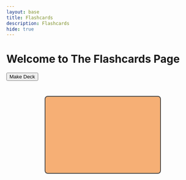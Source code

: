```yaml
---
layout: base
title: Flashcards
description: Flashcards
hide: true
---
```


# Welcome to The Flashcards Page

<style>
  .deck-container {
    display: flex;
    flex-wrap: wrap;
    gap: 10px;
    margin-top: 20px;
  }

  .deck {
    width: 200px;
    height: 100px;
    border-radius: 8px;
    text-align: center;
    display: flex;
    flex-direction: column;
    justify-content: center;
    align-items: center;
    cursor: pointer;
    background-color: #f6af75;
    color: white;
    transition: transform 0.3s ease;
    border: 2px solid #555;
  }

  .deck:hover {
    transform: scale(1.05);
    background-color: #edccb9;
  }

  .hidden {
    display: none;
  }

  #add-deck-form {
    margin-bottom: 20px;
  }

  .form-group {
    margin-bottom: 10px;
  }

  .flashcard-container {
    display: flex;
    flex-direction: column;
    align-items: center;
    margin-top: 20px;
  }

  .flashcard {
    width: 300px;
    height: 200px;
    border-radius: 8px;
    text-align: center;
    display: flex;
    flex-direction: column;
    justify-content: center;
    align-items: center;
    cursor: pointer;
    background-color: #f6af75; /* Default for question side */
    color: black;
    border: 2px solid #444;
    margin-bottom: 10px;
  }

  .flashcard.answer {
    background-color: #edccb9; /* light canteloupe for answer side */
  }

  .flashcard:hover {
    background-color: #d9a586;
    transform: scale(1.05);
  }
</style>

<div id="flashcard-app">
  <button id="create-deck-btn">Make Deck</button>
  <div id="add-deck-form" class="hidden">
    <div id="deck-info-phase">
      <div class="form-group">
        <label for="deck-title">Deck Title:</label>
        <input type="text" id="deck-title" placeholder="Enter deck title">
      </div>
      <button id="next-phase-btn">Next</button>
    </div>
    <div id="question-phase" class="hidden">
      <div class="form-group">
        <label for="question">Question:</label>
        <input type="text" id="question" placeholder="Enter question">
      </div>
      <div class="form-group">
        <label for="answer">Answer:</label>
        <input type="text" id="answer" placeholder="Enter answer">
      </div>
      <button id="add-card-btn">Add Flashcard</button>
      <button id="finish-deck-btn">Finish Deck</button>
    </div>
  </div>

  <div class="deck-container" id="deck-container"></div>
  <div class="flashcard-container hidden" id="flashcard-container">
    <div class="flashcard hidden" id="flashcard"></div>
    <button id="next-card-btn" class="hidden">Next Card</button>
    <button id="close-deck-btn" class="hidden">Close Deck</button>
  </div>
</div>

<script>
  const createDeckBtn = document.getElementById('create-deck-btn');
  const addDeckForm = document.getElementById('add-deck-form');
  const deckInfoPhase = document.getElementById('deck-info-phase');
  const questionPhase = document.getElementById('question-phase');
  const deckContainer = document.getElementById('deck-container');
  const flashcardContainer = document.getElementById('flashcard-container');
  const flashcard = document.getElementById('flashcard');
  const nextCardBtn = document.getElementById('next-card-btn');
  const closeDeckBtn = document.getElementById('close-deck-btn');

  let decks = []; // Array to store all decks
  let currentDeck = null; // Deck currently being viewed
  let currentCardIndex = 0; // Index of the current card being viewed

  // Show deck creation form
  createDeckBtn.addEventListener('click', () => {
    addDeckForm.classList.remove('hidden');
    deckInfoPhase.classList.remove('hidden');
    questionPhase.classList.add('hidden');
  });

  // Proceed to question creation phase
  document.getElementById('next-phase-btn').addEventListener('click', () => {
    const deckTitle = document.getElementById('deck-title').value.trim();

    if (deckTitle) {
      currentDeck = { title: deckTitle, cards: [] };
      decks.push(currentDeck);
      deckInfoPhase.classList.add('hidden');
      questionPhase.classList.remove('hidden');
    } else {
      alert('Please provide a deck title.');
    }
  }); 

document.getElementById('add-card-btn').addEventListener('click', async () => {
    const question = document.getElementById('question').value.trim();
    const answer = document.getElementById('answer').value.trim();

    if (question && answer) {
        try {
            // Define the backend URL
            const backendURL = 'http://127.0.0.1:8887/api/flashcard';

            // Prepare the payload for the POST request
            const flashcardData = {
                title: question,
                content: answer,
                user_id: 1 // Replace with the appropriate user_id if necessary
            };

            // Send the POST request to the backend
            const response = await fetch(backendURL, {
                method: 'POST',
                headers: {
                    'Content-Type': 'application/json',
                },
                body: JSON.stringify(flashcardData),
                credentials: 'include' // Include cookies in the request
            });

            // Handle the response
            if (response.ok) {
                const result = await response.json();
                alert('Flashcard created successfully!');
                console.log('Flashcard created:', result);

                // Add the flashcard to the currentDeck.cards array
                if (currentDeck) {
                    currentDeck.cards.push({
                        question: result.title,
                        answer: result.content,
                    });
                }

                // Reset the form fields after success
                document.getElementById('question').value = '';
                document.getElementById('answer').value = '';
            } else {
                const errorText = await response.text();
                alert('Failed to create flashcard, please login or sign up to be an authenticated user!');
            }
        } catch (error) {
            console.error('Error:', error);
            alert('An error occurred while creating the flashcard.');
        }
    } else {
        alert('Please provide both a question and an answer.');
    }
});


// Finish creating the deck
document.getElementById('finish-deck-btn').addEventListener('click', () => {
    if (!currentDeck) {
        alert('No deck is currently being created.');
        return;
    }

    // If no flashcards are added, create an empty deck
    if (currentDeck.cards.length === 0) {
        alert('No flashcards were added, creating an empty deck.');
    }

    // Add the deck to the deck container
    displayDeck(currentDeck);

    // Reset the form and hide it
    currentDeck = null; // Clear the current deck
    addDeckForm.classList.add('hidden');
    deckInfoPhase.classList.add('hidden');
    questionPhase.classList.add('hidden');

    alert('Deck created successfully!');
});



// Fetch all flashcards from the backend
async function fetchFlashcards() {
    try {
        // Define the backend URL for fetching flashcards
        const backendURL = 'http://127.0.0.1:8887/api/flashcard';

        // Send a GET request to the backend
        const response = await fetch(backendURL, {
            method: 'GET',
            headers: {
                'Content-Type': 'application/json',
            },
            credentials: 'include', // Include cookies in the request
        });

        if (response.ok) {
            // Parse the response as JSON
            const flashcards = await response.json();
            console.log('Fetched flashcards:', flashcards);

            // Group flashcards by deck title (if applicable) or display as one deck
            const groupedDeck = { title: "Created Flashcards", cards: [] };
            flashcards.forEach((flashcard) => {
                groupedDeck.cards.push({
                    question: flashcard.title,
                    answer: flashcard.content,
                });
            });

            // Display the deck in the deck container
            displayDeck(groupedDeck);
        } else {
            console.error('Failed to fetch flashcards:', await response.text());
        }
    } catch (error) {
        console.error('Error fetching flashcards:', error);
    }
}

// Create a new deck when "Create Deck" is clicked
createDeckBtn.addEventListener('click', () => {
    addDeckForm.classList.remove('hidden');
    deckInfoPhase.classList.remove('hidden');
    questionPhase.classList.add('hidden');
    currentDeck = { title: "New Deck", cards: [] };
    decks.push(currentDeck);

    console.log('New deck created:', currentDeck);
});

// Proceed to question creation phase
document.getElementById('next-phase-btn').addEventListener('click', () => {
    const deckTitle = document.getElementById('deck-title').value.trim();

    if (deckTitle) {
        currentDeck.title = deckTitle; // Update the title of the current deck
        deckInfoPhase.classList.add('hidden');
        questionPhase.classList.remove('hidden');
    } else {
        alert('Please provide a deck title.');
    }
});

// Display the deck in the deck container
function displayDeck(deck) {
    const deckElement = document.createElement('div');
    deckElement.classList.add('deck');
    deckElement.innerHTML = `
        <h3>${deck.title}</h3>
        <button class="open-deck-btn">Open Deck</button>
    `;

    // Add functionality to open the deck and view flashcards
    deckElement.querySelector('.open-deck-btn').addEventListener('click', () => {
        openDeck(deck);
    });

    // Append the deck to the container
    deckContainer.appendChild(deckElement);
}

// Open the deck and show flashcards
function openDeck(deck) {
    currentDeck = deck;
    currentCardIndex = 0;

    // If the deck has cards, show the first card
    if (deck.cards.length > 0) {
        showFlashcard(deck.cards[currentCardIndex]);
    } else {
        alert('This deck has no flashcards.');
    }

    flashcardContainer.classList.remove('hidden');
    deckContainer.classList.add('hidden');
    nextCardBtn.classList.remove('hidden');
    closeDeckBtn.classList.remove('hidden');
}

// Show the current flashcard
function showFlashcard(card) {
    flashcard.textContent = card.question;
    flashcard.classList.remove('hidden');
    flashcard.classList.remove('answer');

    // Toggle between question and answer
    flashcard.onclick = () => {
        if (flashcard.textContent === card.question) {
            flashcard.textContent = card.answer;
            flashcard.classList.add('answer');
        } else {
            flashcard.textContent = card.question;
            flashcard.classList.remove('answer');
        }
    };
}

// Event listener for showing the next card
nextCardBtn.addEventListener('click', () => {
    if (currentDeck.cards.length > 0) {
        currentCardIndex = (currentCardIndex + 1) % currentDeck.cards.length;
        showFlashcard(currentDeck.cards[currentCardIndex]);
    }
});

// Event listener for closing the deck
closeDeckBtn.addEventListener('click', () => {
    flashcardContainer.classList.add('hidden');
    deckContainer.classList.remove('hidden');
    nextCardBtn.classList.add('hidden');
    closeDeckBtn.classList.add('hidden');
});

// Fetch and display flashcards when the page loads
document.addEventListener('DOMContentLoaded', fetchFlashcards);



  // Close the deck and return to deck view
  closeDeckBtn.addEventListener('click', () => {
    flashcardContainer.classList.add('hidden');
    deckContainer.classList.remove('hidden');
    nextCardBtn.classList.add('hidden');
    closeDeckBtn.classList.add('hidden');
  });
</script>